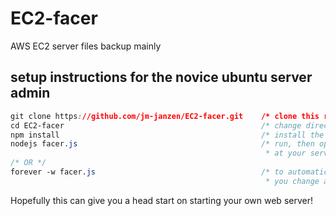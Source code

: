 # EC2-facer
AWS EC2 server files backup mainly

## setup instructions for the novice ubuntu server admin
```css
git clone https://github.com/jm-janzen/EC2-facer.git    /* clone this repository to your server */
cd EC2-facer                                            /* change directory to cloned repository */
npm install                                             /* install the dependencies facer requires */
nodejs facer.js                                         /* run, then open browser at the specified port,
                                                         * at your server's IP, or DNS */
/* OR */
forever -w facer.js                                     /* to automatically restart the server whenever
                                                         * you change a non *.log file */
```
Hopefully this can give you a head start on starting your own web server!
